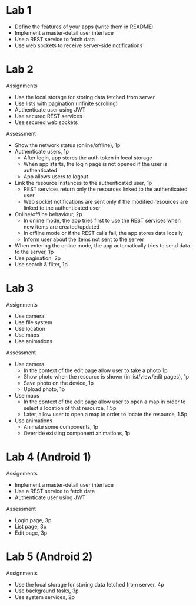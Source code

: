 # Lab 1

* Define the features of your apps (write them in README)
* Implement a master-detail user interface
* Use a REST service to fetch data
* Use web sockets to receive server-side notifications 

# Lab 2

Assignments

* Use the local storage for storing data fetched from server
* Use lists with pagination (infinite scrolling)
* Authenticate user using JWT
* Use secured REST services
* Use secured web sockets

Assessment

* Show the network status (online/offline), 1p
* Authenticate users, 1p
  * After login, app stores the auth token in local storage
  * When app starts, the login page is not opened if the user is authenticated
  * App allows users to logout
* Link the resource instances to the authenticated user, 1p
  * REST services return only the resources linked to the authenticated user
  * Web socket notifications are sent only if the modified resources are linked to the authenticated user
* Online/offline behaviour, 2p
  * In online mode, the app tries first to use the REST services when new items are created/updated
  * In offline mode or if the REST calls fail, the app stores data locally
  * Inform user about the items not sent to the server
* When entering the online mode, the app automatically tries to send data to the server, 1p
* Use pagination, 2p
* Use search & filter, 1p

# Lab 3

Assignments

* Use camera
* Use file system
* Use location
* Use maps
* Use animations

Assessment

* Use camera
  * In the context of the edit page allow user to take a photo 1p
  * Show photo when the resource is shown (in list/view/edit pages), 1p
  * Save photo on the device, 1p
  * Upload photo, 1p
* Use maps
  * In the context of the edit page allow user to open a map in order to select a location of that resource, 1.5p
  * Later, allow user to open a map in order to locate the resource, 1.5p
* Use animations
  * Animate some components, 1p
  * Override existing component animations, 1p


# Lab 4 (Android 1)

Assignments

 * Implement a master-detail user interface
 * Use a REST service to fetch data
 * Authenticate user using JWT

Assessment

 * Login page, 3p
 * List page, 3p
 * Edit page, 3p


# Lab 5 (Android 2)

Assignments
 * Use the local storage for storing data fetched from server, 4p
 * Use background tasks, 3p
 * Use system services, 2p
